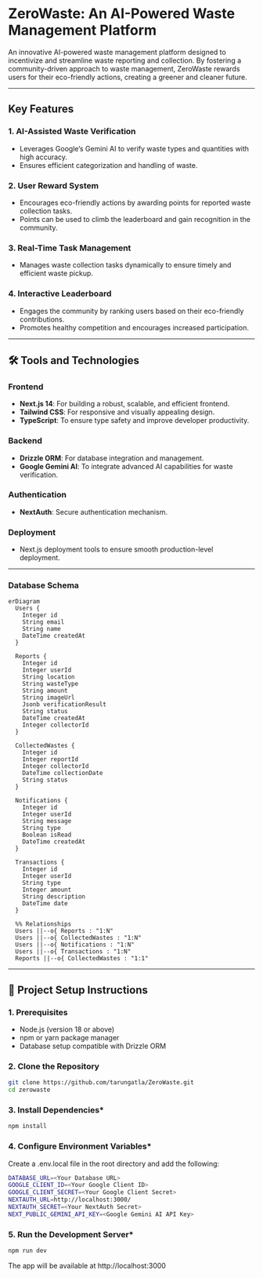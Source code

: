 # ZeroWaste: An AI-Powered Waste Management Platform  

An innovative AI-powered waste management platform designed to incentivize and streamline waste reporting and collection. By fostering a community-driven approach to waste management, ZeroWaste rewards users for their eco-friendly actions, creating a greener and cleaner future.  

---

##  **Key Features**  

### **1. AI-Assisted Waste Verification**  
- Leverages Google’s Gemini AI to verify waste types and quantities with high accuracy.  
- Ensures efficient categorization and handling of waste.

### **2. User Reward System**  
- Encourages eco-friendly actions by awarding points for reported waste collection tasks.  
- Points can be used to climb the leaderboard and gain recognition in the community.

### **3. Real-Time Task Management**  
- Manages waste collection tasks dynamically to ensure timely and efficient waste pickup.

### **4. Interactive Leaderboard**  
- Engages the community by ranking users based on their eco-friendly contributions.  
- Promotes healthy competition and encourages increased participation.

---

## 🛠 **Tools and Technologies**  

### **Frontend**  
- **Next.js 14**: For building a robust, scalable, and efficient frontend.  
- **Tailwind CSS**: For responsive and visually appealing design.  
- **TypeScript**: To ensure type safety and improve developer productivity.  

### **Backend**  
- **Drizzle ORM**: For database integration and management.  
- **Google Gemini AI**: To integrate advanced AI capabilities for waste verification.  

### **Authentication**  
- **NextAuth**: Secure authentication mechanism.  

### **Deployment**  
- Next.js deployment tools to ensure smooth production-level deployment.

---
### Database Schema
```mermaid
erDiagram
  Users {
    Integer id
    String email
    String name
    DateTime createdAt
  }
  
  Reports {
    Integer id
    Integer userId
    String location
    String wasteType
    String amount
    String imageUrl
    Jsonb verificationResult
    String status
    DateTime createdAt
    Integer collectorId
  }
  
  CollectedWastes {
    Integer id
    Integer reportId
    Integer collectorId
    DateTime collectionDate
    String status
  }
  
  Notifications {
    Integer id
    Integer userId
    String message
    String type
    Boolean isRead
    DateTime createdAt
  }
  
  Transactions {
    Integer id
    Integer userId
    String type
    Integer amount
    String description
    DateTime date
  }

  %% Relationships
  Users ||--o{ Reports : "1:N"
  Users ||--o{ CollectedWastes : "1:N"
  Users ||--o{ Notifications : "1:N"
  Users ||--o{ Transactions : "1:N"
  Reports ||--o{ CollectedWastes : "1:1"

```
---
## 🚀 **Project Setup Instructions**  

### **1. Prerequisites**  
- Node.js (version 18 or above)  
- npm or yarn package manager  
- Database setup compatible with Drizzle ORM  

### **2. Clone the Repository**  
```bash  
git clone https://github.com/tarungatla/ZeroWaste.git  
cd zerowaste  
```

### **3. Install Dependencies***
```bash
npm install  
```

### **4. Configure Environment Variables***
Create a .env.local file in the root directory and add the following:
```bash
DATABASE_URL=<Your Database URL>  
GOOGLE_CLIENT_ID=<Your Google Client ID>
GOOGLE_CLIENT_SECRET=<Your Google Client Secret>
NEXTAUTH_URL=http://localhost:3000/
NEXTAUTH_SECRET=<Your NextAuth Secret>
NEXT_PUBLIC_GEMINI_API_KEY=<Google Gemini AI API Key>  
```

### **5. Run the Development Server***
```bash
npm run dev
```
The app will be available at http://localhost:3000